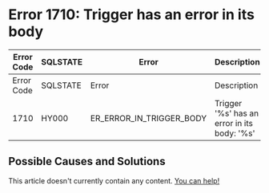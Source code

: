 
# Error 1710: Trigger has an error in its body


| Error Code | SQLSTATE | Error | Description |
| --- | --- | --- | --- |
| Error Code | SQLSTATE | Error | Description |
| 1710 | HY000 | ER_ERROR_IN_TRIGGER_BODY | Trigger '%s' has an error in its body: '%s' |




## Possible Causes and Solutions


This article doesn't currently contain any content. [You can help!](/kb/en/writing-and-editing-knowledge-base-articles/)

